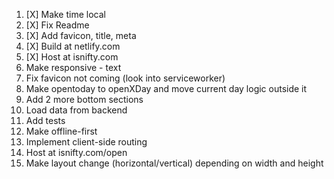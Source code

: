 1. [X] Make time local
2. [X] Fix Readme
3. [X] Add favicon, title, meta
4. [X] Build at netlify.com
8. [X] Host at isnifty.com
3. Make responsive - text
4. Fix favicon not coming (look into serviceworker)
2. Make opentoday to openXDay and move current day logic outside it
4. Add 2 more bottom sections
5. Load data from backend
6. Add tests
7. Make offline-first
9. Implement client-side routing
10. Host at isnifty.com/open
11. Make layout change (horizontal/vertical) depending on width and height